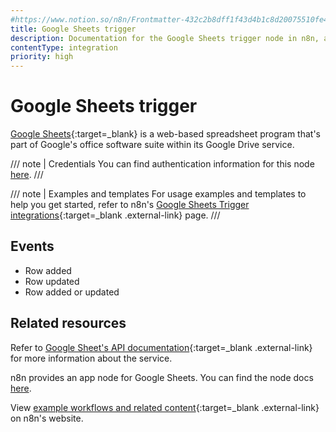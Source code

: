 ```yaml
---
#https://www.notion.so/n8n/Frontmatter-432c2b8dff1f43d4b1c8d20075510fe4
title: Google Sheets trigger
description: Documentation for the Google Sheets trigger node in n8n, a workflow automation platform. Includes details of operations and configuration, and links to examples and credentials information.
contentType: integration
priority: high
---
```


# Google Sheets trigger

[Google Sheets](https://www.google.com/sheets){:target=_blank} is a web-based spreadsheet program that's part of Google's office software suite within its Google Drive service.

/// note | Credentials
You can find authentication information for this node [here](/integrations/builtin/credentials/google/).
///

///  note  | Examples and templates
For usage examples and templates to help you get started, refer to n8n's [Google Sheets Trigger integrations](https://n8n.io/integrations/google-sheets-trigger/){:target=_blank .external-link} page.
///

## Events

* Row added
* Row updated
* Row added or updated

## Related resources

Refer to [Google Sheet's API documentation](https://developers.google.com/sheets/api){:target=_blank .external-link} for more information about the service.

n8n provides an app node for Google Sheets. You can find the node docs [here](/integrations/builtin/app-nodes/n8n-nodes-base.googlesheets/).

View [example workflows and related content](https://n8n.io/integrations/google-sheets-trigger/){:target=_blank .external-link} on n8n's website.

